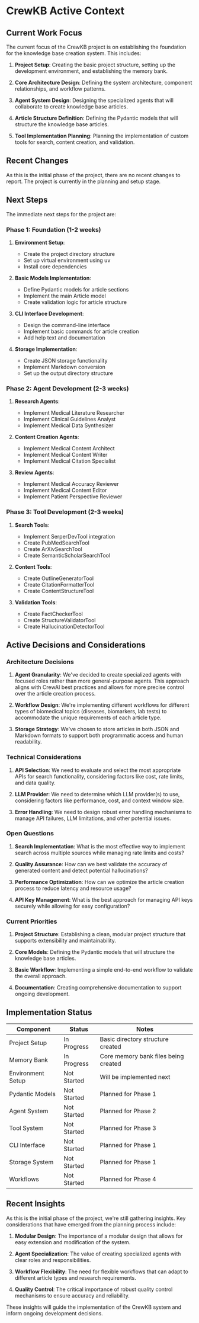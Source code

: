 # CrewKB Active Context

## Current Work Focus

The current focus of the CrewKB project is on establishing the foundation for the knowledge base creation system. This includes:

1. **Project Setup**: Creating the basic project structure, setting up the development environment, and establishing the memory bank.

2. **Core Architecture Design**: Defining the system architecture, component relationships, and workflow patterns.

3. **Agent System Design**: Designing the specialized agents that will collaborate to create knowledge base articles.

4. **Article Structure Definition**: Defining the Pydantic models that will structure the knowledge base articles.

5. **Tool Implementation Planning**: Planning the implementation of custom tools for search, content creation, and validation.

## Recent Changes

As this is the initial phase of the project, there are no recent changes to report. The project is currently in the planning and setup stage.

## Next Steps

The immediate next steps for the project are:

### Phase 1: Foundation (1-2 weeks)

1. **Environment Setup**:
   - Create the project directory structure
   - Set up virtual environment using uv
   - Install core dependencies

2. **Basic Models Implementation**:
   - Define Pydantic models for article sections
   - Implement the main Article model
   - Create validation logic for article structure

3. **CLI Interface Development**:
   - Design the command-line interface
   - Implement basic commands for article creation
   - Add help text and documentation

4. **Storage Implementation**:
   - Create JSON storage functionality
   - Implement Markdown conversion
   - Set up the output directory structure

### Phase 2: Agent Development (2-3 weeks)

1. **Research Agents**:
   - Implement Medical Literature Researcher
   - Implement Clinical Guidelines Analyst
   - Implement Medical Data Synthesizer

2. **Content Creation Agents**:
   - Implement Medical Content Architect
   - Implement Medical Content Writer
   - Implement Medical Citation Specialist

3. **Review Agents**:
   - Implement Medical Accuracy Reviewer
   - Implement Medical Content Editor
   - Implement Patient Perspective Reviewer

### Phase 3: Tool Development (2-3 weeks)

1. **Search Tools**:
   - Implement SerperDevTool integration
   - Create PubMedSearchTool
   - Create ArXivSearchTool
   - Create SemanticScholarSearchTool

2. **Content Tools**:
   - Create OutlineGeneratorTool
   - Create CitationFormatterTool
   - Create ContentStructureTool

3. **Validation Tools**:
   - Create FactCheckerTool
   - Create StructureValidatorTool
   - Create HallucinationDetectorTool

## Active Decisions and Considerations

### Architecture Decisions

1. **Agent Granularity**: We've decided to create specialized agents with focused roles rather than more general-purpose agents. This approach aligns with CrewAI best practices and allows for more precise control over the article creation process.

2. **Workflow Design**: We're implementing different workflows for different types of biomedical topics (diseases, biomarkers, lab tests) to accommodate the unique requirements of each article type.

3. **Storage Strategy**: We've chosen to store articles in both JSON and Markdown formats to support both programmatic access and human readability.

### Technical Considerations

1. **API Selection**: We need to evaluate and select the most appropriate APIs for search functionality, considering factors like cost, rate limits, and data quality.

2. **LLM Provider**: We need to determine which LLM provider(s) to use, considering factors like performance, cost, and context window size.

3. **Error Handling**: We need to design robust error handling mechanisms to manage API failures, LLM limitations, and other potential issues.

### Open Questions

1. **Search Implementation**: What is the most effective way to implement search across multiple sources while managing rate limits and costs?

2. **Quality Assurance**: How can we best validate the accuracy of generated content and detect potential hallucinations?

3. **Performance Optimization**: How can we optimize the article creation process to reduce latency and resource usage?

4. **API Key Management**: What is the best approach for managing API keys securely while allowing for easy configuration?

### Current Priorities

1. **Project Structure**: Establishing a clean, modular project structure that supports extensibility and maintainability.

2. **Core Models**: Defining the Pydantic models that will structure the knowledge base articles.

3. **Basic Workflow**: Implementing a simple end-to-end workflow to validate the overall approach.

4. **Documentation**: Creating comprehensive documentation to support ongoing development.

## Implementation Status

| Component | Status | Notes |
|-----------|--------|-------|
| Project Setup | In Progress | Basic directory structure created |
| Memory Bank | In Progress | Core memory bank files being created |
| Environment Setup | Not Started | Will be implemented next |
| Pydantic Models | Not Started | Planned for Phase 1 |
| Agent System | Not Started | Planned for Phase 2 |
| Tool System | Not Started | Planned for Phase 3 |
| CLI Interface | Not Started | Planned for Phase 1 |
| Storage System | Not Started | Planned for Phase 1 |
| Workflows | Not Started | Planned for Phase 4 |

## Recent Insights

As this is the initial phase of the project, we're still gathering insights. Key considerations that have emerged from the planning process include:

1. **Modular Design**: The importance of a modular design that allows for easy extension and modification of the system.

2. **Agent Specialization**: The value of creating specialized agents with clear roles and responsibilities.

3. **Workflow Flexibility**: The need for flexible workflows that can adapt to different article types and research requirements.

4. **Quality Control**: The critical importance of robust quality control mechanisms to ensure accuracy and reliability.

These insights will guide the implementation of the CrewKB system and inform ongoing development decisions.
